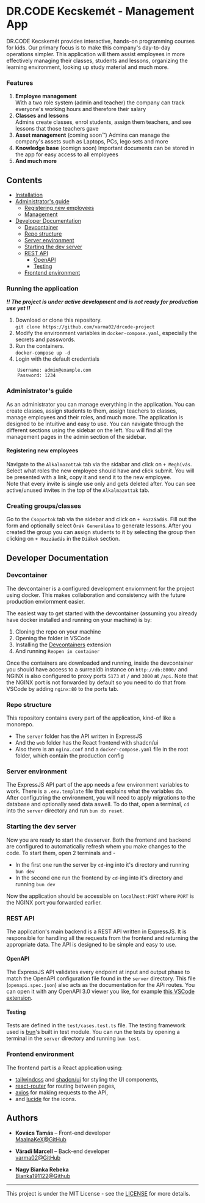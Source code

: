 # DR.CODE Kecskemét - Management App

DR.CODE Kecskemét provides interactive, hands-on programming courses for kids. Our primary focus is to make this company's day-to-day operations simpler. This application will them assist employees in more effectively managing their classes, students and lessons, organizing the learning environment, looking up study material and much more.

### Features

1. **Employee management**  
	With a two role system (admin and teacher) the company can track everyone's working hours and therefore their salary
2. **Classes and lessons**  
	Admins create classes, enrol students, assign them teachers, and see lessons that those teachers gave
3. **Asset management**  (coming soon™)
	Admins can manage the company's assets such as Laptops, PCs, lego sets and more
4. **Knowledge base**  (comign soon)
	Important documents can be stored in the app for easy access to all employees
5. **And much more**

## Contents
- [Installation](#running-the-application)
- [Administrator's guide](#administrators-guide)
	- [Registering new employees](#registering-new-employees)
	- [Management](#managing-stuff)
- [Developer Documentation](#developer-documentation)
	- [Devcontainer](#devcontainer)
	- [Repo structure](#repo-structure)
	- [Server environment](#server-environment)
	- [Starting the dev server](#starting-the-dev-server)
	- [REST API](#rest-api)
		- [OpenAPI](#openapi)
		- [Testing](#testing)
	- [Frontend environment](#frontend-environment)

### Running the application

***!! The project is under active development and is not ready for production use yet !!***

 1. Download or clone this repository.  
    `git clone https://github.com/varma02/drcode-project`
 2. Modify the environment variables in `docker-compose.yaml`, especially the secrets and passwords.
 3. Run the containers.  
    `docker-compose up -d`
 4. Login with the default credentials
```
	Username: admin@example.com
	Password: 1234
```

### Administrator's guide

As an administrator you can manage everything in the application. You can create classes, assign students to them, assign teachers to classes, manage employees and their roles, and much more. The application is designed to be intuitive and easy to use. You can navigate through the different sections using the sidebar on the left.
You will find all the management pages in the admin section of the sidebar.

#### Registering new employees

Navigate to the `Alkalmazottak` tab via the sidabar and click on `+ Meghívás`. Select what roles the new employee should have and click submit. You will be presented with a link, copy it and send it to the new employee.  
Note that every invite is single use only and gets deleted after. You can see active/unused invites in the top of the `Alkalmazottak` tab.

### Creating groups/classes

Go to the `Csoportok` tab via the sidebar and click on `+ Hozzáadás`. Fill out the form and optionally select `Órák Generálása` to generate lessons. After you created the group you can assign students to it by selecting the group then clicking on `+ Hozzáadás` in the `Diákok` section.


## Developer Documentation

### Devcontainer

The devcontainer is a configured development enviornment for the project using docker. This makes collaboration and consistency with the future production enviornment easier.

The easiest way to get started with the devcontainer (assuming you already have docker installed and running on your machine) is by:
 1. Cloning the repo on your machine
 2. Opening the folder in VSCode
 3. Installing the [Devcontainers](https://marketplace.visualstudio.com/items/?itemName=ms-vscode-remote.remote-containers) extension
 4. And running `Reopen in container`

Once the containers are downloaded and running, inside the devcontainer you should have access to a surrealdb instance on `http://db:8000/` and NGINX is also configured to proxy ports `5173` at `/` and `3000` at `/api`. Note that the NGINX port is not forwarded by default so you need to do that from VSCode by adding `nginx:80` to the ports tab.

### Repo structure

This repository contains every part of the application, kind-of like a monorepo.  
 - The `server` folder has the API written in ExpressJS
 - And the `web` folder has the React frontend with shadcn/ui
 - Also there is an `nginx.conf` and a `docker-compose.yaml` file in the root folder, which contain the production config

### Server environment

The ExpressJS API part of the app needs a few environment variables to work. There is a `.env.template` file that explains what the variables do.  
After configutring the environment, you will need to apply migrations to the database and optionally seed data aswell. To do that, open a terminal, `cd` into the `server` directory and run `bun db reset`.

### Starting the dev server 

Now you are ready to start the devserver. Both the frontend and backend are configured to automatically refresh whem you make changes to the code. To start them, open 2 terminals and -
 - In the first one run the server by `cd`-ing into it's directory and running `bun dev`
 - In the second one run the frontend by `cd`-ing into it's directory and running `bun dev`

Now the application should be accessible on `localhost:PORT` where `PORT` is the NGINX port you forwarded earlier.

### REST API

The application's main backend is a REST API written in ExpressJS. It is responsible for handling all the requests from the frontend and returning the appropriate data. The API is designed to be simple and easy to use.

#### OpenAPI

The ExpressJS API validates every endpoint at input and output phase to match the OpenAPI configuration file found in the `server` directory. This file (`openapi.spec.json`) also acts as the documentation for the APi routes. You can open it with any OpenAPI 3.0 viewer you like, for example [this VSCode extension](https://marketplace.visualstudio.com/items/?itemName=AndrewButson.vscode-openapi-viewer).

#### Testing

Tests are defined in the `test/cases.test.ts` file. The testing framework used is [bun](https://bun.sh/)'s built in test module. You can run the tests by opening a terminal in the `server` directory and running `bun test`.

### Frontend environment

The frontend part is a React application using:
   - [tailwindcss](https://tailwindcss.com) and [shadcn/ui](https://ui.shadcn.com/) for styling the UI components,
   - [react-router](https://reactrouter.com/home) for routing between pages,
   - [axios](https://axios-http.com/) for making requests to the API,
   - and [lucide](https://lucide.dev/) for the icons.
  

## Authors

- **Kovács Tamás** – Front-end developer  
	[MaalnaKeX@GitHub](https://github.com/MaalnaKeX)
	
- **Váradi Marcell** – Back-end developer  
	[varma02@GitHub](https://github.com/varma02)

- **Nagy Bianka Rebeka**  
	[Bianka191122@Github](https://github.com/Bianka191122)

---

This project is under the MIT License - see the [LICENSE](https://github.com/varma02/drcode-project/blob/main/LICENSE.md) for more details.
